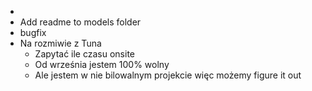 -
- Add readme to models folder
- bugfix
- Na rozmiwie z Tuna
	- Zapytać ile czasu onsite
	- Od września jestem 100% wolny
	- Ale jestem w nie bilowalnym projekcie więc możemy figure it out